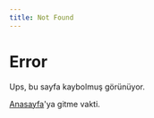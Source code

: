 ```yaml
---
title: Not Found
---
```


# Error

Ups, bu sayfa kaybolmuş görünüyor.

[Anasayfa](/)'ya gitme vakti.
